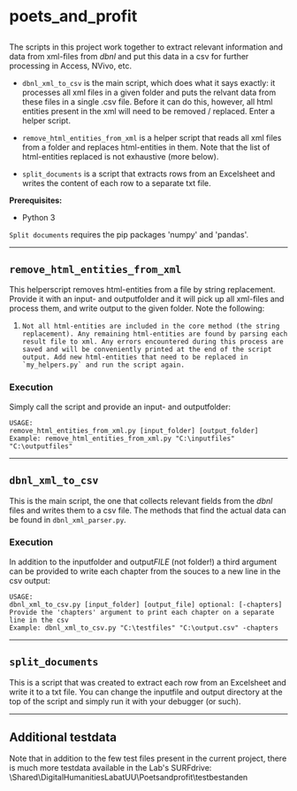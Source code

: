 # poets_and_profit
## 

The scripts in this project work together to extract relevant information and data from xml-files from *dbnl* and put this data in a csv for further processing in Access, NVivo, etc.

- `dbnl_xml_to_csv` is the main script, which does what it says exactly: it processes all xml files in a given folder and puts the relvant data from these files in a single .csv file. Before it can do this, however, all html entities present in the xml will need to be removed / replaced. Enter a helper script.

- `remove_html_entities_from_xml` is a helper script that reads all xml files from a folder and replaces html-entities in them. Note that the list of html-entities replaced is not exhaustive (more below).

- `split_documents` is a script that extracts rows from an Excelsheet and writes the content of each row to a separate txt file. 


**Prerequisites:**

- Python 3

`Split documents` requires the pip packages 'numpy' and 'pandas'.

----------

## `remove_html_entities_from_xml`
This helperscript removes html-entities from a file by string replacement. Provide it with an input- and outputfolder and it will pick up all xml-files and process them, and write output to the given folder. Note the following:

1.     Not all html-entities are included in the core method (the string replacement). Any remaining html-entities are found by parsing each result file to xml. Any errors encountered during this process are saved and will be conveniently printed at the end of the script output. Add new html-entities that need to be replaced in `my_helpers.py` and run the script again.

### Execution
Simply call the script and provide an input- and outputfolder:	

    USAGE:
    remove_html_entities_from_xml.py [input_folder] [output_folder]
    Example: remove_html_entities_from_xml.py "C:\inputfiles" "C:\outputfiles"

----------
## `dbnl_xml_to_csv`
This is the main script, the one that collects relevant fields from the *dbnl* files and writes them to a csv file.
The methods that find the actual data can be found in `dbnl_xml_parser.py`.

### Execution
In addition to the inputfolder and output*FILE* (not folder!) a third argument can be provided to write each chapter from the souces to a new line in the csv output:

  
	USAGE:
    dbnl_xml_to_csv.py [input_folder] [output_file] optional: [-chapters]
    Provide the 'chapters' argument to print each chapter on a separate line in the csv
    Example: dbnl_xml_to_csv.py "C:\testfiles" "C:\output.csv" -chapters

----------
## `split_documents`
This is a script that was created to extract each row from an Excelsheet and write it to a txt file. You can change the inputfile and output directory at the top of the script and simply run it with your debugger (or such).

----------
## Additional testdata
Note that in addition to the few test files present in the current project, there is much more testdata available in the Lab's SURFdrive: \Shared\DigitalHumanitiesLabatUU\Poetsandprofit\testbestanden
